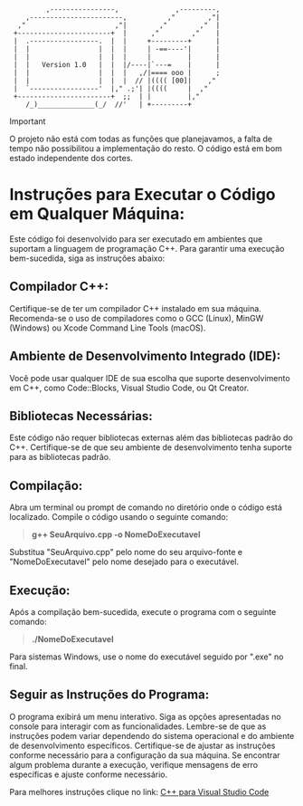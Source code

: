              ,----------------,              ,---------,
        ,-----------------------,          ,"        ,"|
      ,"                      ,"|        ,"        ,"  |
     +-----------------------+  |      ,"        ,"    |
     |  .-----------------.  |  |     +---------+      |
     |  |                 |  |  |     | -==----'|      |
     |  |                 |  |  |     |         |      |
     |  |   Version 1.0   |  |  |/----|`---=    |      |
     |  |                 |  |  |   ,/|==== ooo |      ;
     |  |                 |  |  |  // |(((( [00]|    ,"
     |  `-----------------'  |," .;'| |((((     |  ,"
     +-----------------------+  ;;  | |         |,"
        /_)______________(_/  //'   | +---------+

> [!IMPORTANT]
> O projeto não está com todas as funções que planejavamos, a falta de tempo não possibilitou a implementação do resto. O código está em bom estado independente dos cortes.

# Instruções para Executar o Código em Qualquer Máquina:

Este código foi desenvolvido para ser executado em ambientes que suportam a linguagem de programação C++. Para garantir uma execução bem-sucedida, siga as instruções abaixo:

## Compilador C++:

Certifique-se de ter um compilador C++ instalado em sua máquina. Recomenda-se o uso de compiladores como o GCC (Linux), MinGW (Windows) ou Xcode Command Line Tools (macOS).

## Ambiente de Desenvolvimento Integrado (IDE):

Você pode usar qualquer IDE de sua escolha que suporte desenvolvimento em C++, como Code::Blocks, Visual Studio Code, ou Qt Creator.

## Bibliotecas Necessárias:

Este código não requer bibliotecas externas além das bibliotecas padrão do C++. Certifique-se de que seu ambiente de desenvolvimento tenha suporte para as bibliotecas padrão.

## Compilação:

Abra um terminal ou prompt de comando no diretório onde o código está localizado.
Compile o código usando o seguinte comando:

> **g++ SeuArquivo.cpp -o NomeDoExecutavel**

Substitua "SeuArquivo.cpp" pelo nome do seu arquivo-fonte e "NomeDoExecutavel" pelo nome desejado para o executável.

## Execução:

Após a compilação bem-sucedida, execute o programa com o seguinte comando:

> **./NomeDoExecutavel**

Para sistemas Windows, use o nome do executável seguido por ".exe" no final.

## Seguir as Instruções do Programa:

O programa exibirá um menu interativo. Siga as opções apresentadas no console para interagir com as funcionalidades.
Lembre-se de que as instruções podem variar dependendo do sistema operacional e do ambiente de desenvolvimento específicos. Certifique-se de ajustar as instruções conforme necessário para a configuração da sua máquina. Se encontrar algum problema durante a execução, verifique mensagens de erro específicas e ajuste conforme necessário.

Para melhores instruções clique no link: 
[C++ para Visual Studio Code](https://code.visualstudio.com/docs/languages/cpp)
